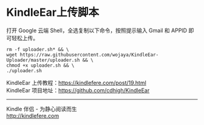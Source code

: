 # KindleEar上传脚本

打开 Google 云端 Shell，全选复制以下命令，按照提示输入 Gmail 和 APPID 即可轻松上传。

```
rm -f uploader.sh* && \
wget https://raw.githubusercontent.com/wojaya/KindleEar-Uploader/master/uploader.sh && \
chmod +x uploader.sh && \
./uploader.sh
```

KindleEar 上传教程：https://kindlefere.com/post/19.html  
KindleEar 项目地址：https://github.com/cdhigh/KindleEar

---

Kindle 伴侣 - 为静心阅读而生  
http://kindlefere.com
